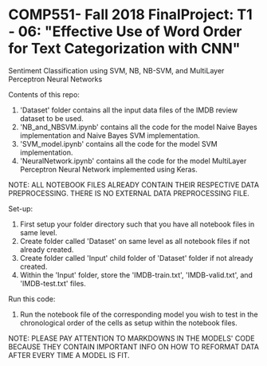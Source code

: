 # COMP551- Fall 2018 FinalProject: T1 - 06: "Effective Use of Word Order for Text Categorization with CNN"
Sentiment Classification using SVM, NB, NB-SVM, and MultiLayer Perceptron Neural Networks

Contents of this repo:

1. 'Dataset' folder contains all the input data files of the IMDB review dataset to be used.
2. 'NB_and_NBSVM.ipynb' contains all the code for the model Naive Bayes implementation and Naive Bayes SVM implementation.
3. 'SVM_model.ipynb' contains all the code for the model SVM implementation.
4. 'NeuralNetwork.ipynb' contains all the code for the model MultiLayer Perceptron Neural Network implemented using Keras.

NOTE: ALL NOTEBOOK FILES ALREADY CONTAIN THEIR RESPECTIVE DATA PREPROCESSING. THERE IS NO EXTERNAL DATA PREPROCESSING FILE.

Set-up:

1. First setup your folder directory such that you have all notebook files in same level.
2. Create folder called 'Dataset' on same level as all notebook files if not already created.
3. Create folder called 'Input' child folder of 'Dataset' folder if not already created.
4. Within the 'Input' folder, store the 'IMDB-train.txt', 'IMDB-valid.txt', and 'IMDB-test.txt' files.

Run this code:

1. Run the notebook file of the corresponding model you wish to test in the chronological order of the cells as setup within the notebook files.

NOTE: PLEASE PAY ATTENTION TO MARKDOWNS IN THE MODELS' CODE BECAUSE THEY CONTAIN IMPORTANT INFO ON HOW TO REFORMAT DATA AFTER EVERY TIME A MODEL IS FIT.
